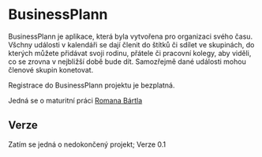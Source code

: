 BusinessPlann
=============

BusinessPlann je aplikace, která byla vytvořena pro organizaci svého času.
Všchny události v kalendáři se dají členit do štítků či sdílet ve skupinách, 
do kterých můžete přidávat svoji rodinu, přátele či pracovní kolegy, aby viděli, 
co se zrovna v nejbližší době bude dít. Samozřejmě dané události mohou členové 
skupin konetovat.

Registrace do BusinessPlann projektu je bezplatná.

Jedná se o maturitní práci [Romana Bártla](https://facebook.com/23seth)

Verze
-----

Zatím se jedná o nedokončený projekt;
Verze 0.1